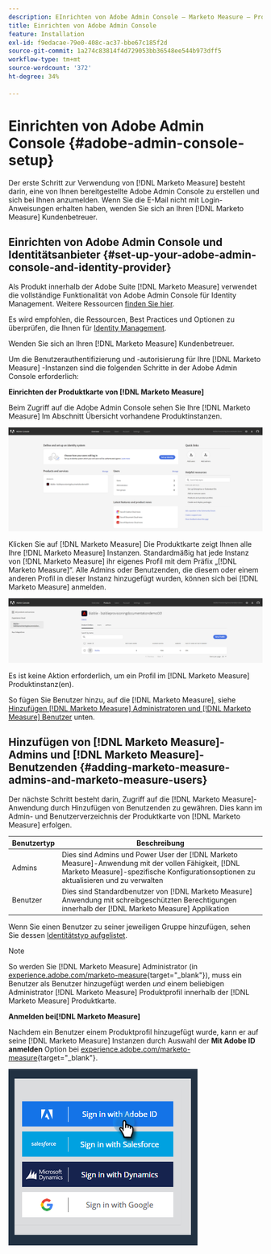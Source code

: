 ```yaml
---
description: EInrichten von Adobe Admin Console – Marketo Measure – Produktdokumentation
title: Einrichten von Adobe Admin Console
feature: Installation
exl-id: f9edacae-79e0-408c-ac37-bbe67c185f2d
source-git-commit: 1a274c83814f4d729053bb36548ee544b973dff5
workflow-type: tm+mt
source-wordcount: '372'
ht-degree: 34%

---
```


# Einrichten von Adobe Admin Console {#adobe-admin-console-setup}

Der erste Schritt zur Verwendung von [!DNL Marketo Measure] besteht darin, eine von Ihnen bereitgestellte Adobe Admin Console zu erstellen und sich bei Ihnen anzumelden. Wenn Sie die E-Mail nicht mit Login-Anweisungen erhalten haben, wenden Sie sich an Ihren [!DNL Marketo Measure] Kundenbetreuer.

## Einrichten von Adobe Admin Console und Identitätsanbieter {#set-up-your-adobe-admin-console-and-identity-provider}

Als Produkt innerhalb der Adobe Suite [!DNL Marketo Measure] verwendet die vollständige Funktionalität von Adobe Admin Console für Identity Management. Weitere Ressourcen [finden Sie hier](https://helpx.adobe.com/de/enterprise/using/admin-console.html).

Es wird empfohlen, die Ressourcen, Best Practices und Optionen zu überprüfen, die Ihnen für [Identity Management](https://helpx.adobe.com/de/enterprise/using/set-up-identity.html).

Wenden Sie sich an Ihren [!DNL Marketo Measure] Kundenbetreuer.

Um die Benutzerauthentifizierung und -autorisierung für Ihre [!DNL Marketo Measure] -Instanzen sind die folgenden Schritte in der Adobe Admin Console erforderlich:

**Einrichten der Produktkarte von [!DNL Marketo Measure]**

Beim Zugriff auf die Adobe Admin Console sehen Sie Ihre [!DNL Marketo Measure] Im Abschnitt Übersicht vorhandene Produktinstanzen.

![](assets/adobe-admin-console-setup-1.png)

Klicken Sie auf [!DNL Marketo Measure] Die Produktkarte zeigt Ihnen alle Ihre [!DNL Marketo Measure] Instanzen. Standardmäßig hat jede Instanz von [!DNL Marketo Measure] ihr eigenes Profil mit dem Präfix „[!DNL Marketo Measure]“. Alle Admins oder Benutzenden, die diesem oder einem anderen Profil in dieser Instanz hinzugefügt wurden, können sich bei [!DNL Marketo Measure] anmelden.

![](assets/adobe-admin-console-setup-2.png)

Es ist keine Aktion erforderlich, um ein Profil im [!DNL Marketo Measure] Produktinstanz(en).

So fügen Sie Benutzer hinzu, auf die [!DNL Marketo Measure], siehe [Hinzufügen [!DNL Marketo Measure] Administratoren und [!DNL Marketo Measure] Benutzer](#adding-marketo-measure-admins-and-marketo-measure-users) unten.

## Hinzufügen von [!DNL Marketo Measure]-Admins und [!DNL Marketo Measure]-Benutzenden {#adding-marketo-measure-admins-and-marketo-measure-users}

Der nächste Schritt besteht darin, Zugriff auf die [!DNL Marketo Measure]-Anwendung durch Hinzufügen von Benutzenden zu gewähren. Dies kann im Admin- und Benutzerverzeichnis der Produktkarte von [!DNL Marketo Measure] erfolgen.

| Benutzertyp | Beschreibung |
|---|---|
| Admins | Dies sind Admins und Power User der [!DNL Marketo Measure]-Anwendung mit der vollen Fähigkeit, [!DNL Marketo Measure]-spezifische Konfigurationsoptionen zu aktualisieren und zu verwalten |
| Benutzer | Dies sind Standardbenutzer von [!DNL Marketo Measure] Anwendung mit schreibgeschützten Berechtigungen innerhalb der [!DNL Marketo Measure] Applikation |

Wenn Sie einen Benutzer zu seiner jeweiligen Gruppe hinzufügen, sehen Sie dessen [Identitätstyp aufgelistet](https://helpx.adobe.com/de/enterprise/using/set-up-identity.html).

>[!NOTE]
>
>So werden Sie [!DNL Marketo Measure] Administrator (in [experience.adobe.com/marketo-measure](https://experience.adobe.com/marketo-measure){target="_blank"}), muss ein Benutzer als Benutzer hinzugefügt werden _und_ einem beliebigen Administrator [!DNL Marketo Measure] Produktprofil innerhalb der [!DNL Marketo Measure] Produktkarte.

**Anmelden bei[!DNL Marketo Measure]**

Nachdem ein Benutzer einem Produktprofil hinzugefügt wurde, kann er auf seine [!DNL Marketo Measure] Instanzen durch Auswahl der **Mit Adobe ID anmelden** Option bei [experience.adobe.com/marketo-measure](https://experience.adobe.com/marketo-measure){target="_blank"}.

![](assets/adobe-admin-console-setup-3.png)
